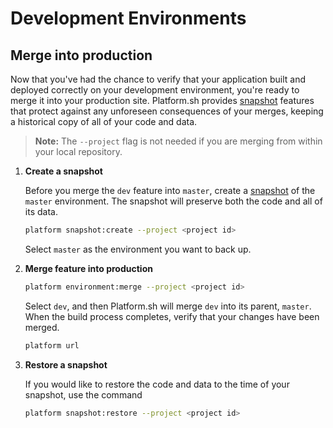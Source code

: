 # Development Environments

## Merge into production

Now that you've had the chance to verify that your application built and deployed correctly on your development environment, you're ready to merge it into your production site. Platform.sh provides [snapshot](/administration/snapshot-and-restore.md) features that protect against any unforeseen consequences of your merges, keeping a historical copy of all of your code and data.

<asciinema-player src="/videos/asciinema/snap-merge-restore.cast" preload=1 autoplay=1 loop=1></asciinema-player>

> **Note:** The `--project` flag is not needed if you are merging from within your local repository.

1. **Create a snapshot**

    Before you merge the `dev` feature into `master`, create a [snapshot](/administration/snapshot-and-restore.md) of the `master` environment. The snapshot will preserve both the code and all of its data.

    ```bash
    platform snapshot:create --project <project id>
    ```

    Select `master` as the environment you want to back up.

2. **Merge feature into production**

    ```bash
    platform environment:merge --project <project id>
    ```

    Select `dev`, and then Platform.sh will merge `dev` into its parent, `master`. When the build process completes, verify that your changes have been merged.

    ```bash
    platform url
    ```

3. **Restore a snapshot**

    If you would like to restore the code and data to the time of your snapshot, use the command

    ```bash
    platform snapshot:restore --project <project id>
    ```

<div id = "buttons"></div>

<script>
$(document).ready(function(){
  var navNextText = "I have merged the new feature";
  var navButtons = {type: "navigation", prev: getPathObj("prev"), next: getPathObj("next", navNextText), div: "buttons"};
  makeButton(navButtons);
});
</script>
